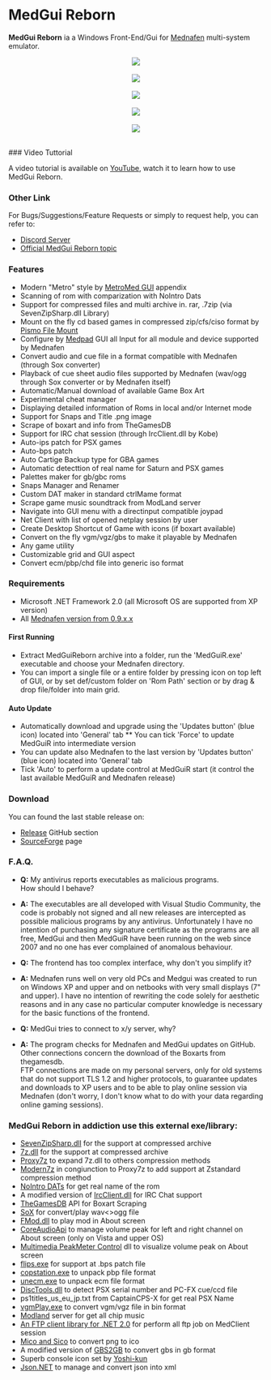# MedGui Reborn

**MedGui Reborn** ia a Windows Front-End/Gui for [Mednafen](https://mednafen.github.io/) multi-system emulator.
<p align="center">
<a href="https://sourceforge.net/p/medguireborn/screenshot/MedGui%20Reborn%20main-441a0d94.jpg"><img src="https://sourceforge.net/p/medguireborn/screenshot/MedGui%20Reborn%20main-441a0d94.jpg" heigth="200" /></a><br><br>
<a href="https://sourceforge.net/p/medguireborn/screenshot/2-49391418.jpg"><img src="https://sourceforge.net/p/medguireborn/screenshot/2-49391418.jpg" heigth="200" /></a><br><br>
<a href="https://sourceforge.net/p/medguireborn/screenshot/pic2-57a72b1a.jpg"><img src="https://sourceforge.net/p/medguireborn/screenshot/pic2-57a72b1a.jpg" heigth="200" /></a><br><br>
<a href="https://sourceforge.net/p/medguireborn/screenshot/Metromed1-6c90e82a.jpg"><img src="https://sourceforge.net/p/medguireborn/screenshot/Metromed1-6c90e82a.jpg" heigth="200" /></a><br><br>
<a href="https://sourceforge.net/p/medguireborn/screenshot/MedPad-a82e1154.jpg"><img src="https://sourceforge.net/p/medguireborn/screenshot/MedPad-a82e1154.jpg" heigth="200" /></a><br><br>
</p>
### Video Tuttorial

A video tutorial is available on [YouTube](https://www.youtube.com/playlist?list=PL6SV3kdlUgnECXxQzrIbCrbzo01sA1K60), watch it to learn how to use MedGui Reborn.

### Other Link
For Bugs/Suggestions/Feature Requests or simply to request help, you can refer to: 
* [Discord Server](https://discord.gg/hDpSjMb)
* [Official MedGui Reborn topic](https://forum.fobby.net/index.php?t=msg&th=924&start=0&)

### Features
* Modern "Metro" style by [MetroMed GUI](https://github.com/Speedvicio/MetroMed) appendix
* Scanning of rom with comparization with NoIntro Dats
* Support for compressed files and multi archive in. rar, .7zip (via SevenZipSharp.dll Library)
* Mount on the fly cd based games in compressed zip/cfs/ciso format by [Pismo File Mount](https://pismotec.com/download/archive/pfmap-192-win.exe)
* Configure by [Medpad](https://github.com/Speedvicio/MedPad) GUI all Input for all module and device supported by Mednafen
* Convert audio and cue file in a format compatible with Mednafen (through Sox converter)
* Playback of cue sheet audio files supported by Mednafen (wav/ogg through Sox converter or by Mednafen itself)
* Automatic/Manual download of available Game Box Art
* Experimental cheat manager
* Displaying detailed information of Roms in local and/or Internet mode
* Support for Snaps and Title .png image
* Scrape of boxart and info from TheGamesDB
* Support for IRC chat session (through IrcClient.dll by Kobe)
* Auto-ips patch for PSX games
* Auto-bps patch
* Auto Cartige Backup type for GBA games
* Automatic detecttion of real name for Saturn and PSX games
* Palettes maker for gb/gbc roms
* Snaps Manager and Renamer
* Custom DAT maker in standard ctrlMame format
* Scrape game music soundtrack from ModLand server
* Navigate into GUI menu with a directinput compatible joypad
* Net Client with list of opened netplay session by user 
* Create Desktop Shortcut of Game with icons (if boxart available)
* Convert on the fly vgm/vgz/gbs to make it playable by Mednafen
* Any game utility
* Customizable grid and GUI aspect
* Convert ecm/pbp/chd file into generic iso format

### Requirements
* Microsoft .NET Framework 2.0 (all Microsoft OS are supported from XP version)
* All [Mednafen version from 0.9.x.x](https://mednafen.github.io/releases/)

#### First Running
* Extract MedGuiReborn archive into a folder, run the 'MedGuiR.exe' executable and choose your Mednafen directory.
* You can import a single file or a entire folder by pressing icon on top left of GUI, or by set def/custom folder on 'Rom Path' section or by drag & drop file/folder into main grid.

#### Auto Update
* Automatically download and upgrade using the 'Updates button' (blue icon) located into 'General' tab
** You can tick 'Force' to update MedGuiR into intermediate version
* You can update also Mednafen to the last version by 'Updates button' (blue icon) located into 'General' tab
* Tick 'Auto' to perform a update control at MedGuiR start (it control the last available MedGuiR and Mednafen release)

### Download
You can found the last stable release on:
* [Release](https://github.com/Speedvicio/MedGuiReborn/releases) GitHub section
* [SourceForge](https://sourceforge.net/projects/medguireborn/files/Exe/) page

### F.A.Q.
* **Q:**  My antivirus reports executables as malicious programs.<br>
      How should I behave?
- **A:**  The executables are all developed with Visual Studio Community, the code is probably not signed and all new releases are intercepted as possible malicious programs by any antivirus.
      Unfortunately I have no intention of purchasing any signature certificate as the programs are all free, MedGui and then MedGuiR have been running on the web since 2007 and no one has ever complained of anomalous behaviour.<br>
* **Q:**  The frontend has too complex interface, why don't you simplify it?<br>
- **A:**  Mednafen runs well on very old PCs and Medgui was created to run on Windows XP and upper and on netbooks with very small displays (7" and upper).
      I have no intention of rewriting the code solely for aesthetic reasons and in any case no particular computer knowledge is necessary for the basic functions of the frontend.<br>
* **Q:**  MedGui tries to connect to x/y server, why?
- **A:**  The program checks for Mednafen and MedGui updates on GitHub. Other connections concern the download of the Boxarts from thegamesdb.<br>
      FTP connections are made on my personal servers, only for old systems that do not support TLS 1.2 and higher protocols, to guarantee updates and downloads to XP users and to be able to play online session via Mednafen (don't worry, I don't know what to do with         your data regarding online gaming sessions).

### MedGui Reborn in addiction use this external exe/library:
* [SevenZipSharp.dll](https://github.com/phillipp/SevenZipSharp) for the support at compressed archive
* [7z.dll](http://www.7-zip.org/download.html) for the support at compressed archive
* [Proxy7z](https://www.tc4shell.com/en/7zip/proxy7z/) to expand 7z.dll to others compression methods
* [Modern7z](https://www.tc4shell.com/en/7zip/modern7z/) in congiunction to Proxy7z to add support at Zstandard compression method
* [NoIntro DATs](http://datomatic.no-intro.org/?page=download) for get real name of the rom
* A modified version of [IrcClient.dll](https://github.com/cshivers/IrcClient-csharp) for IRC Chat support
* [TheGamesDB](http://thegamesdb.net/) API for Boxart Scraping
* [SoX](http://sox.sourceforge.net/) for convert/play wav<>ogg file
* [FMod.dll](https://www.fmod.com/) to play mod in About screen
* [CoreAudioApi](https://msdn.microsoft.com/en-us/library/windows/desktop/dd370802(v=vs.85).aspx) to manage volume peak for left and right channel on About screen (only on Vista and upper OS)
* [Multimedia PeakMeter Control](https://www.codeproject.com/Articles/26357/Multimedia-PeakMeter-Control) dll to visualize volume peak on About screen
* [flips.exe](https://www.smwcentral.net/?p=section&a=details&id=11474) for support at .bps patch file
* [copstation.exe](https://github.com/PSP-Tools/copstation) to unpack pbp file format
* [unecm.exe](https://web.archive.org/web/20130504220128/http://www.neillcorlett.com/cmdpack) to unpack ecm file format
* [DiscTools.dll](https://github.com/Asnivor/DiscTools) to detect PSX serial number and PC-FX cue/ccd file
* ps1titles_us_eu_jp.txt from CaptainCPS-X for get real PSX Name
* [vgmPlay.exe](https://github.com/TheDeadFish/vgmPlay-vgmConv) to convert vgm/vgz file in bin format
* [Modland](http://ftp.modland.com/) server for get all chip music
* [An FTP client library for .NET 2.0](https://github.com/conficient/ftpclient) for perform all ftp job on MedClient session
* [Mico and Sico](https://sourceforge.net/projects/micosico/?source=directory) to convert png to ico
* A modified version of [GBS2GB](http://www.angelfire.com/nc/ugetab/) to convert gbs in gb format
* Superb console icon set by [Yoshi-kun](http://yspixel.jpn.org/icon/index.html)
* [Json.NET](https://www.newtonsoft.com/json) to manage and convert json into xml
